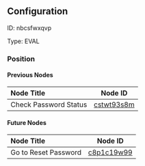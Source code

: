 # <nil>
## Configuration
ID:  nbcsfwxqvp

Type: EVAL 








### Position

#### Previous Nodes
| Node Title | Node ID |
| :------------- | ------------ |
| Check Password Status | [cstwt93s8m](./cstwt93s8m.md) | 
 
 #### Future Nodes
| Node Title | Node ID |
| :------------- | ------------ |
| Go to Reset Password |[c8p1c19w99](./c8p1c19w99.md) | 